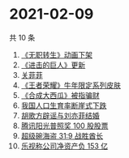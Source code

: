 # 2021-02-09

共 10 条

<!-- BEGIN ZHIHUSEARCH -->
<!-- 最后更新时间 Tue Feb 09 2021 05:06:42 GMT+0800 (CST) -->
1. [《无职转生》动画下架](https://www.zhihu.com/search?q=无职转生)
1. [《进击的巨人》更新](https://www.zhihu.com/search?q=进击的巨人)
1. [关菲菲](https://www.zhihu.com/search?q=关菲菲)
1. [《王者荣耀》牛年限定系列皮肤](https://www.zhihu.com/search?q=王者荣耀)
1. [《合成大西瓜》被指骗财](https://www.zhihu.com/search?q=合成大西瓜)
1. [我国人口生育率断崖式下跌](https://www.zhihu.com/search?q=出生人口)
1. [胡歌方辟谣与刘亦菲结婚](https://www.zhihu.com/search?q=胡歌刘亦菲)
1. [腾讯阳光普照奖 100 股股票](https://www.zhihu.com/search?q=腾讯阳光普照奖)
1. [超级碗海盗 31:9 战胜酋长](https://www.zhihu.com/search?q=超级碗)
1. [乐视称公司净资产负 153 亿](https://www.zhihu.com/search?q=乐视)
<!-- END ZHIHUSEARCH -->
